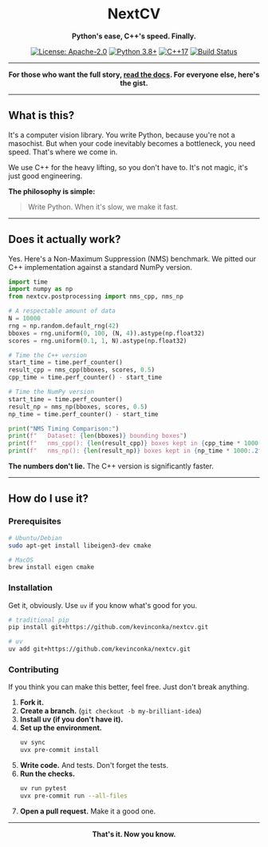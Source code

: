 <div align="center">

# NextCV

**Python's ease, C++'s speed. Finally.**

</div>

<div align="center">

[![License: Apache-2.0](https://img.shields.io/badge/License-Apache--2.0-blue.svg)](https://opensource.org/licenses/Apache-2.0)
[![Python 3.8+](https://img.shields.io/badge/python-3.8+-blue.svg)](https://www.python.org/downloads/)
[![C++17](https://img.shields.io/badge/C++-17-blue.svg)](https://en.cppreference.com/w/cpp/17)
[![Build Status](https://github.com/kevinconka/nextcv/workflows/CI/badge.svg)](https://github.com/kevinconka/nextcv/actions)

</div>

---

<div align="center">

**For those who want the full story, [read the docs](https://kevinconka.github.io/nextcv/). For everyone else, here's the gist.**

</div>

---

## What is this?

It's a computer vision library. You write Python, because you're not a masochist. But when your code inevitably becomes a bottleneck, you need speed. That's where we come in.

We use C++ for the heavy lifting, so you don't have to. It's not magic, it's just good engineering.

**The philosophy is simple:**

> Write Python. When it's slow, we make it fast.

---

## Does it actually work?

Yes. Here's a Non-Maximum Suppression (NMS) benchmark. We pitted our C++ implementation against a standard NumPy version.

```python
import time
import numpy as np
from nextcv.postprocessing import nms_cpp, nms_np

# A respectable amount of data
N = 10000
rng = np.random.default_rng(42)
bboxes = rng.uniform(0, 100, (N, 4)).astype(np.float32)
scores = rng.uniform(0.1, 1, N).astype(np.float32)

# Time the C++ version
start_time = time.perf_counter()
result_cpp = nms_cpp(bboxes, scores, 0.5)
cpp_time = time.perf_counter() - start_time

# Time the NumPy version
start_time = time.perf_counter()
result_np = nms_np(bboxes, scores, 0.5)
np_time = time.perf_counter() - start_time

print("NMS Timing Comparison:")
print(f"   Dataset: {len(bboxes)} bounding boxes")
print(f"   nms_cpp(): {len(result_cpp)} boxes kept in {cpp_time * 1000:.2f}ms")
print(f"   nms_np(): {len(result_np)} boxes kept in {np_time * 1000:.2f}ms")
```

**The numbers don't lie.** The C++ version is significantly faster.

---

## How do I use it?

### Prerequisites

```bash
# Ubuntu/Debian
sudo apt-get install libeigen3-dev cmake

# MacOS
brew install eigen cmake
```

### Installation

Get it, obviously. Use `uv` if you know what's good for you.

```bash
# traditional pip
pip install git+https://github.com/kevinconka/nextcv.git

# uv
uv add git+https://github.com/kevinconka/nextcv.git
```

### Contributing

If you think you can make this better, feel free. Just don't break anything.

1.  **Fork it.**
2.  **Create a branch.** (`git checkout -b my-brilliant-idea`)
3.  **Install uv (if you don't have it).**
4.  **Set up the environment.**
    ```bash
    uv sync
    uvx pre-commit install
    ```
5.  **Write code.** And tests. Don't forget the tests.
6.  **Run the checks.**
    ```bash
    uv run pytest
    uvx pre-commit run --all-files
    ```
7.  **Open a pull request.** Make it a good one.

---

<div align="center">

**That's it. Now you know.**

</div>
